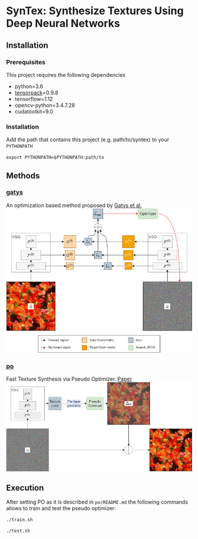 # SynTex: Synthesize Textures Using Deep Neural Networks

## Installation
### Prerequisites
This project requires the following dependencies
* python=3.6
* [tensorpack](https://github.com/tensorpack/tensorpack)=0.9.8
* tensorflow=1.12
* opencv-python=3.4.7.28
* cudatoolkit=9.0

### Installation
Add the path that contains this project (e.g. path/to/syntex) to your `PYTHONPATH`
```
export PYTHONPATH=$PYTHONPATH:path/to
```

## Methods
### [gatys](gatys)
An optimization based method proposed by [Gatys et al.](https://arxiv.org/pdf/1505.07376v3.pdf)
![fig-gatys](figures/fig-gatys.png)
### [po](po)
Fast Texture Synthesis via Pseudo Optimizer. [Paper](https://openaccess.thecvf.com/content_CVPR_2020/html/Shi_Fast_Texture_Synthesis_via_Pseudo_Optimizer_CVPR_2020_paper.html)
![fig-po](figures/fig-po.png)

## Execution
After setting PO as it is described in `po/README.md` the following commands allows to train and test the pseudo optimizer:

```
./train.sh
```

```
./test.sh
```

